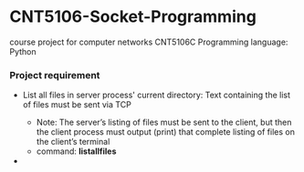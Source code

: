 # CNT5106-Socket-Programming

course project for computer networks CNT5106C
Programming language: Python

### Project requirement
- List all files in server process' current directory: Text containing the list of files must be sent via TCP
  - Note: The server’s listing of files must be sent to the client, but then the client process must output (print) that complete listing of files on the client’s terminal
  - command: **listallfiles**

- 
